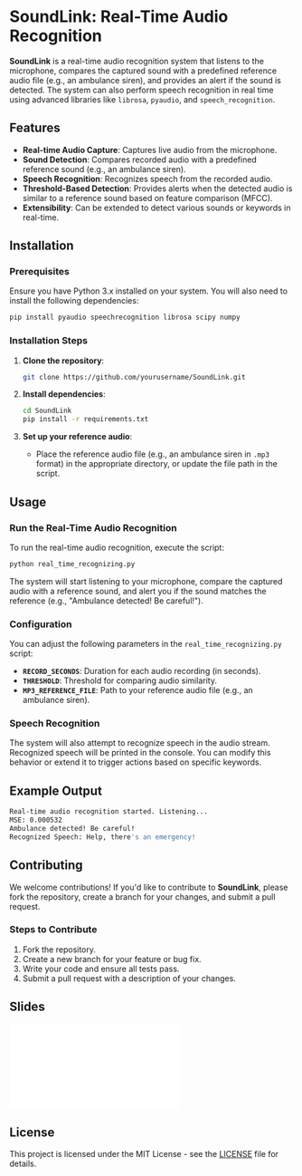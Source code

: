 # SoundLink: Real-Time Audio Recognition

**SoundLink** is a real-time audio recognition system that listens to the microphone, compares the captured sound with a predefined reference audio file (e.g., an ambulance siren), and provides an alert if the sound is detected. The system can also perform speech recognition in real time using advanced libraries like `librosa`, `pyaudio`, and `speech_recognition`.

## Features
- **Real-time Audio Capture**: Captures live audio from the microphone.
- **Sound Detection**: Compares recorded audio with a predefined reference sound (e.g., an ambulance siren).
- **Speech Recognition**: Recognizes speech from the recorded audio.
- **Threshold-Based Detection**: Provides alerts when the detected audio is similar to a reference sound based on feature comparison (MFCC).
- **Extensibility**: Can be extended to detect various sounds or keywords in real-time.

## Installation

### Prerequisites

Ensure you have Python 3.x installed on your system. You will also need to install the following dependencies:

```bash
pip install pyaudio speechrecognition librosa scipy numpy
```

### Installation Steps

1. **Clone the repository**:

   ```bash
   git clone https://github.com/yourusername/SoundLink.git
   ```

2. **Install dependencies**:

   ```bash
   cd SoundLink
   pip install -r requirements.txt
   ```

3. **Set up your reference audio**:
   - Place the reference audio file (e.g., an ambulance siren in `.mp3` format) in the appropriate directory, or update the file path in the script.

## Usage

### Run the Real-Time Audio Recognition

To run the real-time audio recognition, execute the script:

```bash
python real_time_recognizing.py
```

The system will start listening to your microphone, compare the captured audio with a reference sound, and alert you if the sound matches the reference (e.g., "Ambulance detected! Be careful!").

### Configuration
You can adjust the following parameters in the `real_time_recognizing.py` script:
- **`RECORD_SECONDS`**: Duration for each audio recording (in seconds).
- **`THRESHOLD`**: Threshold for comparing audio similarity.
- **`MP3_REFERENCE_FILE`**: Path to your reference audio file (e.g., an ambulance siren).

### Speech Recognition
The system will also attempt to recognize speech in the audio stream. Recognized speech will be printed in the console. You can modify this behavior or extend it to trigger actions based on specific keywords.

## Example Output

```bash
Real-time audio recognition started. Listening...
MSE: 0.000532
Ambulance detected! Be careful!
Recognized Speech: Help, there's an emergency!
```

## Contributing

We welcome contributions! If you'd like to contribute to **SoundLink**, please fork the repository, create a branch for your changes, and submit a pull request.

### Steps to Contribute
1. Fork the repository.
2. Create a new branch for your feature or bug fix.
3. Write your code and ensure all tests pass.
4. Submit a pull request with a description of your changes.

## Slides
![Project Logo](presentation.pdf)

## License

This project is licensed under the MIT License - see the [LICENSE](LICENSE) file for details.
